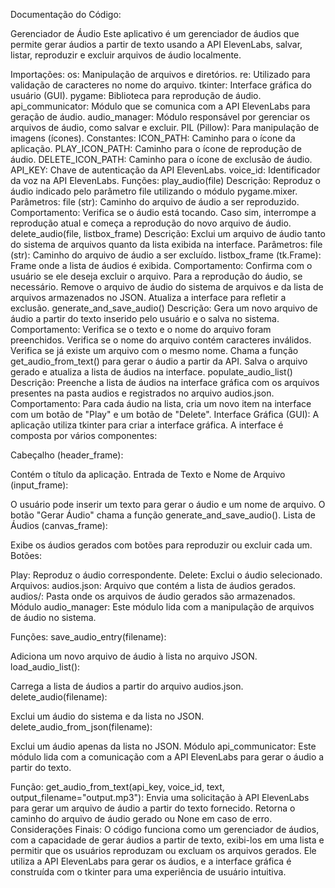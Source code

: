 Documentação do Código:

Gerenciador de Áudio
Este aplicativo é um gerenciador de áudios que permite gerar áudios a partir de texto usando a API ElevenLabs, salvar, listar, reproduzir e excluir arquivos de áudio localmente.

Importações:
os: Manipulação de arquivos e diretórios.
re: Utilizado para validação de caracteres no nome do arquivo.
tkinter: Interface gráfica do usuário (GUI).
pygame: Biblioteca para reprodução de áudio.
api_communicator: Módulo que se comunica com a API ElevenLabs para geração de áudio.
audio_manager: Módulo responsável por gerenciar os arquivos de áudio, como salvar e excluir.
PIL (Pillow): Para manipulação de imagens (ícones).
Constantes:
ICON_PATH: Caminho para o ícone da aplicação.
PLAY_ICON_PATH: Caminho para o ícone de reprodução de áudio.
DELETE_ICON_PATH: Caminho para o ícone de exclusão de áudio.
API_KEY: Chave de autenticação da API ElevenLabs.
voice_id: Identificador da voz na API ElevenLabs.
Funções:
play_audio(file)
Descrição: Reproduz o áudio indicado pelo parâmetro file utilizando o módulo pygame.mixer.
Parâmetros:
file (str): Caminho do arquivo de áudio a ser reproduzido.
Comportamento: Verifica se o áudio está tocando. Caso sim, interrompe a reprodução atual e começa a reprodução do novo arquivo de áudio.
delete_audio(file, listbox_frame)
Descrição: Exclui um arquivo de áudio tanto do sistema de arquivos quanto da lista exibida na interface.
Parâmetros:
file (str): Caminho do arquivo de áudio a ser excluído.
listbox_frame (tk.Frame): Frame onde a lista de áudios é exibida.
Comportamento:
Confirma com o usuário se ele deseja excluir o arquivo.
Para a reprodução do áudio, se necessário.
Remove o arquivo de áudio do sistema de arquivos e da lista de arquivos armazenados no JSON.
Atualiza a interface para refletir a exclusão.
generate_and_save_audio()
Descrição: Gera um novo arquivo de áudio a partir do texto inserido pelo usuário e o salva no sistema.
Comportamento:
Verifica se o texto e o nome do arquivo foram preenchidos.
Verifica se o nome do arquivo contém caracteres inválidos.
Verifica se já existe um arquivo com o mesmo nome.
Chama a função get_audio_from_text() para gerar o áudio a partir da API.
Salva o arquivo gerado e atualiza a lista de áudios na interface.
populate_audio_list()
Descrição: Preenche a lista de áudios na interface gráfica com os arquivos presentes na pasta audios e registrados no arquivo audios.json.
Comportamento:
Para cada áudio na lista, cria um novo item na interface com um botão de "Play" e um botão de "Delete".
Interface Gráfica (GUI):
A aplicação utiliza tkinter para criar a interface gráfica. A interface é composta por vários componentes:

Cabeçalho (header_frame):

Contém o título da aplicação.
Entrada de Texto e Nome de Arquivo (input_frame):

O usuário pode inserir um texto para gerar o áudio e um nome de arquivo.
O botão "Gerar Áudio" chama a função generate_and_save_audio().
Lista de Áudios (canvas_frame):

Exibe os áudios gerados com botões para reproduzir ou excluir cada um.
Botões:

Play: Reproduz o áudio correspondente.
Delete: Exclui o áudio selecionado.
Arquivos:
audios.json: Arquivo que contém a lista de áudios gerados.
audios/: Pasta onde os arquivos de áudio gerados são armazenados.
Módulo audio_manager:
Este módulo lida com a manipulação de arquivos de áudio no sistema.

Funções:
save_audio_entry(filename):

Adiciona um novo arquivo de áudio à lista no arquivo JSON.
load_audio_list():

Carrega a lista de áudios a partir do arquivo audios.json.
delete_audio(filename):

Exclui um áudio do sistema e da lista no JSON.
delete_audio_from_json(filename):

Exclui um áudio apenas da lista no JSON.
Módulo api_communicator:
Este módulo lida com a comunicação com a API ElevenLabs para gerar o áudio a partir do texto.

Função:
get_audio_from_text(api_key, voice_id, text, output_filename="output.mp3"):
Envia uma solicitação à API ElevenLabs para gerar um arquivo de áudio a partir do texto fornecido.
Retorna o caminho do arquivo de áudio gerado ou None em caso de erro.
Considerações Finais:
O código funciona como um gerenciador de áudios, com a capacidade de gerar áudios a partir de texto, exibi-los em uma lista e permitir que os usuários reproduzam ou excluam os arquivos gerados. Ele utiliza a API ElevenLabs para gerar os áudios, e a interface gráfica é construída com o tkinter para uma experiência de usuário intuitiva.
